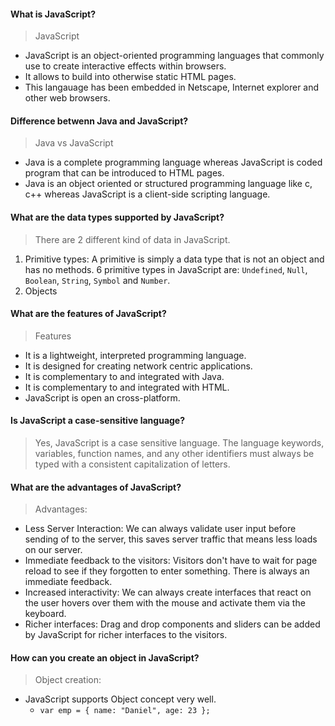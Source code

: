 #### What is JavaScript?
> JavaScript
  - JavaScript is an object-oriented programming languages that commonly use to create interactive effects within browsers.
  - It allows to build into otherwise static HTML pages.
  - This langauage has been embedded in Netscape, Internet explorer and other web browsers.

#### Difference betwenn Java and JavaScript?
> Java vs JavaScript
  - Java is a complete programming language whereas JavaScript is coded program that can be introduced to HTML pages.
  - Java is an object oriented or structured programming language like c, c++ whereas JavaScript is a client-side scripting language.

#### What are the data types supported by JavaScript?
> There are 2 different kind of data in JavaScript.
  1. Primitive types: A primitive is simply a data type that is not an object and has no methods. 6 primitive types in JavaScript are: `Undefined`, `Null`, `Boolean`, `String`, `Symbol` and `Number`.
  2. Objects

#### What are the features of JavaScript?
> Features
  - It is a lightweight, interpreted programming language.
  - It is designed for creating network centric applications.
  - It is complementary to and integrated with Java.
  - It is complementary to and integrated with HTML.
  - JavaScript is open an cross-platform.

#### Is JavaScript a case-sensitive language?
> Yes, JavaScript is a case sensitive language. The language keywords, variables, function names, and any other identifiers must always be typed with a consistent capitalization of letters.

#### What are the advantages of JavaScript?
> Advantages:
  - Less Server Interaction: We can always validate user input before sending of to the server, this saves server traffic that means less loads on our server.
  - Immediate feedback to the visitors: Visitors don't have to wait for page reload to see if they forgotten to enter something. There is always an immediate feedback.
  - Increased interactivity: We can always create interfaces that react on the user hovers over them with the mouse and activate them via the keyboard.
  - Richer interfaces: Drag and drop components and sliders can be added by JavaScript for richer interfaces to the visitors.

#### How can you create an object in JavaScript?
> Object creation:
  - JavaScript supports Object concept very well.
    - ` var emp = { name: "Daniel", age: 23 }; `
